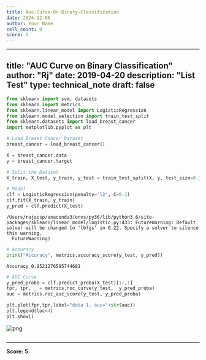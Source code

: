 ```yaml
---
title: Auc-Curve-On-Binary-Classification
date: 2024-12-06
author: Your Name
cell_count: 9
score: 5
---
```


---
title: "AUC Curve on Binary Classification"
author: "Rj"
date: 2019-04-20
description: "List Test"
type: technical_note
draft: false
---

```python
from sklearn import svm, datasets
from sklearn import metrics
from sklearn.linear_model import LogisticRegression
from sklearn.model_selection import train_test_split
from sklearn.datasets import load_breast_cancer
import matplotlib.pyplot as plt
```


```python
# Load Breast Cancer Dataset
breast_cancer = load_breast_cancer()
```


```python
X = breast_cancer.data
y = breast_cancer.target
```


```python
# Split the Dataset
X_train, X_test, y_train, y_test = train_test_split(X, y, test_size=0.33, random_state=44)
```


```python
# Model
clf = LogisticRegression(penalty='l2', C=0.1)
clf.fit(X_train, y_train)
y_pred = clf.predict(X_test)
```

    /Users/rajacsp/anaconda3/envs/py36/lib/python3.6/site-packages/sklearn/linear_model/logistic.py:433: FutureWarning: Default solver will be changed to 'lbfgs' in 0.22. Specify a solver to silence this warning.
      FutureWarning)



```python
# Accuracy
print("Accuracy", metrics.accuracy_score(y_test, y_pred))
```

    Accuracy 0.9521276595744681



```python
# AUC Curve
y_pred_proba = clf.predict_proba(X_test)[::,1]
fpr, tpr, _ = metrics.roc_curve(y_test,  y_pred_proba)
auc = metrics.roc_auc_score(y_test, y_pred_proba)

plt.plot(fpr,tpr,label="data 1, auc="+str(auc))
plt.legend(loc=4)
plt.show()
```


    
![png](/mlnotes/images/auc-curve-on-binary-classification_7_0.png)
    



```python

```


---
**Score: 5**